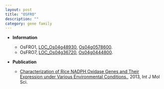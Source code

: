 ```yaml
---
layout: post
title: "OSFRO"
description: ""
category: gene family
---
```


* **Information**  
    + OsFRO1, [LOC_Os04g48930](http://rice.plantbiology.msu.edu/cgi-bin/ORF_infopage.cgi?orf=LOC_Os04g48930), [Os04g0578600](http://rapdb.dna.affrc.go.jp/viewer/gbrowse_details/irgsp1?name=Os04g0578600).
    + OsFRO7, [LOC_Os04g36720](http://rice.plantbiology.msu.edu/cgi-bin/ORF_infopage.cgi?orf=LOC_Os04g36720), [Os04g0444800](http://rapdb.dna.affrc.go.jp/viewer/gbrowse_details/irgsp1?name=Os04g0444800).

* **Publication**  
    + [Characterization of Rice NADPH Oxidase Genes and Their Expression under Various Environmental Conditions.](http://www.ncbi.nlm.nih.gov/pubmed?term=Characterization+of+Rice+NADPH+Oxidase+Genes+and+Their+Expression+under+Various+Environmental+Conditions.%5BTitle%5D), 2013, Int J Mol Sci.


